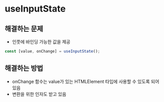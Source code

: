 # useInputState

## 해결하는 문제

- 인풋에 바인딩 가능한 값을 제공

```ts
const [value, onChange] = useInputState();
```

## 해결하는 방법

- onChange 함수는 value가 있는 HTMLElement 타입에 사용할 수 있도록 되어 있음
- 변환을 위한 인자도 받고 있음

